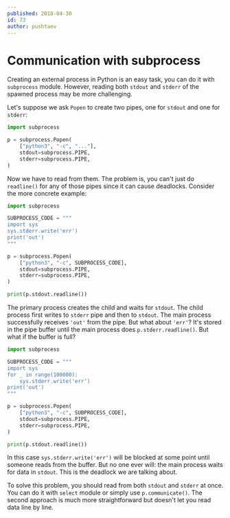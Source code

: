 ```yaml
---
published: 2018-04-30
id: 73
author: pushtaev
---
```


# Communication with subprocess

Creating an external process in Python is an easy task, you can do it with `subprocess` module.
However, reading both `stdout` and `stderr` of the spawned process may be more challenging.

Let's suppose we ask `Popen` to create two pipes, one for `stdout` and one for `stderr`:

```python {hide}
import subprocess
```

```python {continue}
p = subprocess.Popen(
    ["python3", "-c", "..."],
    stdout=subprocess.PIPE,
    stderr=subprocess.PIPE,
)
```

Now we have to read from them. The problem is, you can't just do `readline()` for any of those pipes since it can cause deadlocks. Consider the more concrete example:

```python {no-print}
import subprocess

SUBPROCESS_CODE = """
import sys
sys.stderr.write('err')
print('out')
"""

p = subprocess.Popen(
    ["python3", "-c", SUBPROCESS_CODE],
    stdout=subprocess.PIPE,
    stderr=subprocess.PIPE,
)

print(p.stdout.readline())
```

The primary process creates the child and waits for `stdout`.
The child process first writes to `stderr` pipe and then to `stdout`.
The main process successfully receives `'out'` from the pipe.
But what about `'err'`? It's stored in the pipe buffer until the main process does `p.stderr.readline()`. But what if the buffer is full?

```python {no-run}
import subprocess

SUBPROCESS_CODE = """
import sys
for _ in range(100000):
    sys.stderr.write('err')
print('out')
"""

p = subprocess.Popen(
    ["python3", "-c", SUBPROCESS_CODE],
    stdout=subprocess.PIPE,
    stderr=subprocess.PIPE,
)

print(p.stdout.readline())
```

In this case `sys.stderr.write('err')` will be blocked at some point until someone reads from the buffer.
But no one ever will: the main process waits for data in `stdout`.
This is the deadlock we are talking about.

To solve this problem, you should read from both `stdout` and `stderr` at once.
You can do it with `select` module or simply use `p.communicate()`.
The second approach is much more straightforward but doesn't let you read data line by line.
